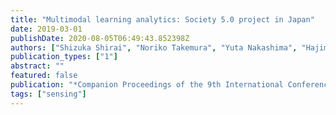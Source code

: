 ```yaml
---
title: "Multimodal learning analytics: Society 5.0 project in Japan"
date: 2019-03-01
publishDate: 2020-08-05T06:49:43.852398Z
authors: ["Shizuka Shirai", "Noriko Takemura", "Yuta Nakashima", "Hajime Nagahara", "Haruo Takemura"]
publication_types: ["1"]
abstract: ""
featured: false
publication: "*Companion Proceedings of the 9th International Conference on Learning Analytics & Knowledge*"
tags: ["sensing"]
---
```


